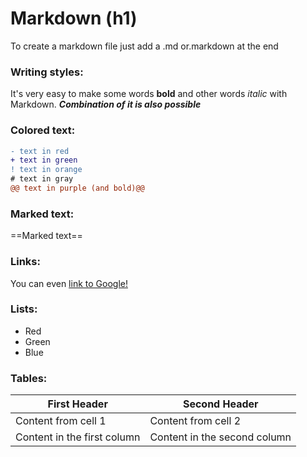 # Markdown (h1)
To create a markdown file just add a .md or.markdown at the end

### Writing styles:
It's very easy to make some words **bold** and other words *italic* with Markdown. _**Combination of it is also possible**_

### Colored text:
```diff
- text in red
+ text in green
! text in orange
# text in gray
@@ text in purple (and bold)@@
```
### Marked text:
==Marked text==

### Links: 
You can even [link to Google!](http://google.com)

### Lists:
*   Red
*   Green
*   Blue

### Tables:
First Header | Second Header
------------ | -------------
Content from cell 1 | Content from cell 2
Content in the first column | Content in the second column
